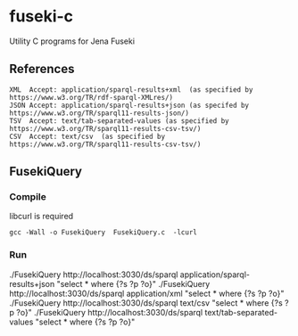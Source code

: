 # fuseki-c
Utility C programs for Jena Fuseki

## References

```
XML  Accept: application/sparql-results+xml  (as specified by https://www.w3.org/TR/rdf-sparql-XMLres/)
JSON Accept: application/sparql-results+json (as specifed by https://www.w3.org/TR/sparql11-results-json/)
TSV  Accept: text/tab-separated-values (as specified by https://www.w3.org/TR/sparql11-results-csv-tsv/)
CSV  Accept: text/csv  (as specified by https://www.w3.org/TR/sparql11-results-csv-tsv/)
```

## FusekiQuery

### Compile

libcurl is required
```
gcc -Wall -o FusekiQuery  FusekiQuery.c  -lcurl
```

### Run

./FusekiQuery  http://localhost:3030/ds/sparql  application/sparql-results+json   "select * where {?s ?p ?o}"
./FusekiQuery  http://localhost:3030/ds/sparql  application/xml  "select * where {?s ?p ?o}"
./FusekiQuery  http://localhost:3030/ds/sparql  text/csv  "select * where {?s ?p ?o}"
./FusekiQuery  http://localhost:3030/ds/sparql  text/tab-separated-values  "select * where {?s ?p ?o}"
```